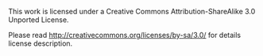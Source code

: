 This work is licensed under a Creative Commons Attribution-ShareAlike 3.0 Unported License.

Please read http://creativecommons.org/licenses/by-sa/3.0/ for details license description.